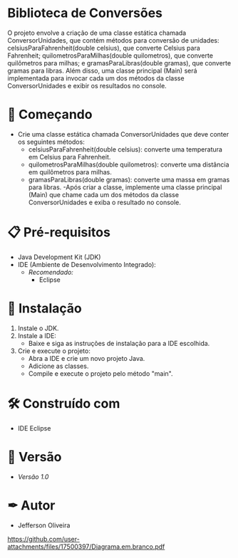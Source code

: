 # Biblioteca de Conversões

O projeto envolve a criação de uma classe estática chamada ConversorUnidades, que contém métodos para conversão de unidades: celsiusParaFahrenheit(double celsius), que converte Celsius para Fahrenheit; quilometrosParaMilhas(double quilometros), que converte quilômetros para milhas; e gramasParaLibras(double gramas), que converte gramas para libras. Além disso, uma classe principal (Main) será implementada para invocar cada um dos métodos da classe ConversorUnidades e exibir os resultados no console.

# 🚀 Começando

- Crie uma classe estática chamada ConversorUnidades que deve conter os seguintes métodos:
    - celsiusParaFahrenheit(double celsius): converte uma temperatura em Celsius para Fahrenheit.
    - quilometrosParaMilhas(double quilometros): converte uma distância em quilômetros para milhas.
    - gramasParaLibras(double gramas): converte uma massa em gramas para libras.
-Após criar a classe, implemente uma classe principal (Main) que chame cada um dos métodos da classe ConversorUnidades e exiba o resultado no console.

# 📋 Pré-requisitos

- Java Development Kit (JDK)
- IDE (Ambiente de Desenvolvimento Integrado):
  - *Recomendado:*
    - Eclipse

# 🔧 Instalação

1. Instale o JDK.
2. Instale a IDE:
   - Baixe e siga as instruções de instalação para a IDE escolhida.
3. Crie e execute o projeto:
   - Abra a IDE e crie um novo projeto Java.
   - Adicione as classes.
   - Compile e execute o projeto pelo método "main".

# 🛠 Construído com 

- IDE Eclipse

# 📌 Versão

- *Versão 1.0*

# ✒ Autor

- Jefferson Oliveira

https://github.com/user-attachments/files/17500397/Diagrama.em.branco.pdf
